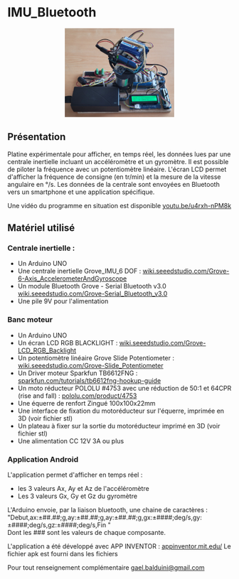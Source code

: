 # IMU_Bluetooth
<p align="center">
<img src="platine%20Banc%20moteur.jpg" alt="texte alternatif" height=200> 
</p>

## Présentation

Platine expérimentale pour afficher, en temps réel, les données lues par une centrale inertielle incluant un accéléromètre et un gyromètre.
Il est possible de piloter la fréquence avec un potentiomètre linéaire.
L'écran LCD permet d'afficher la fréquence de consigne (en tr/min) et la mesure de la vitesse angulaire en °/s.
Les données de la centrale sont envoyées en Bluetooth vers un smartphone et une application spécifique.

Une vidéo du programme en situation est disponible  [youtu.be/u4rxh-nPM8k](https://youtu.be/_Ql979rKE8E)

## Matériel utilisé
### Centrale inertielle :
- Un Arduino UNO
- Une centrale inertielle Grove_IMU_6 DOF : [wiki.seeedstudio.com/Grove-6-Axis_AccelerometerAndGyroscope](https://wiki.seeedstudio.com/Grove-6-Axis_AccelerometerAndGyroscope/) 
- Un module Bluetooth Grove - Serial Bluetooth v3.0 [wiki.seeedstudio.com/Grove-Serial_Bluetooth_v3.0](https://wiki.seeedstudio.com/Grove-Serial_Bluetooth_v3.0/)
- Une pile 9V pour l'alimentation

### Banc moteur
- Un Arduino UNO
- Un écran LCD RGB BLACKLIGHT : [wiki.seeedstudio.com/Grove-LCD_RGB_Backlight](https://wiki.seeedstudio.com/Grove-LCD_RGB_Backlight/)
- Un potentiomètre linéaire Grove Slide Potentiometer : [wiki.seeedstudio.com/Grove-Slide_Potentiometer](https://wiki.seeedstudio.com/Grove-Slide_Potentiometer/)
- Un Driver moteur Sparkfun TB6612FNG : [sparkfun.com/tutorials/tb6612fng-hookup-guide](https://learn.sparkfun.com/tutorials/tb6612fng-hookup-guide?_ga=2.155362748.600943259.1678452372-1239022160.1678452372)
- Un moto réducteur POLOLU #4753 avec une réduction de 50:1 et 64CPR (rise and fall) : [pololu.com/product/4753](https://www.pololu.com/product/4753)
- Une équerre de renfort Zingué 100x100x22mm
- Une interface de fixation du motoréducteur sur l'équerre, imprimée en 3D (voir fichier stl)
- Un plateau à fixer sur la sortie du motoréducteur imprimé en 3D (voir fichier stl)
- Une alimentation CC 12V 3A ou plus

### Application Android
L'application permet d'afficher en temps réel :
- les 3 valeurs Ax, Ay et Az de l'accéléromètre
- Les 3 valeurs Gx, Gy et Gz du gyromètre

L'Arduino envoie, par la liaison bluetooth, une chaine de caractères :  
"Debut,ax:±##.##;g,ay:±##.##;g,ay:±##.##;g,gx:±####;deg/s,gy:±####;deg/s,gz:±####;deg/s,Fin  "  
Dont les ### sont les valeurs de chaque composante.

L'application a été développé avec APP INVENTOR :  [appinventor.mit.edu/](https://gallery.appinventor.mit.edu/?galleryid=7bed003b-4152-40f3-b9e8-77ac0583e04f)
Le fichier apk est fourni dans les fichiers

Pour tout renseignement complémentaire [gael.balduini@gmail.com](mailto:gael.balduini@gmail.com)

